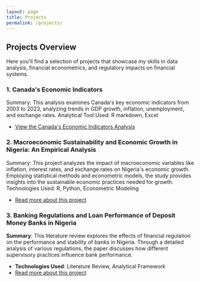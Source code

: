 ```yaml
---
layout: page
title: Projects
permalink: /projects/
---
```


## Projects Overview

Here you'll find a selection of projects that showcase my skills in data analysis, financial econometrics, and regulatory impacts on financial systems.

### 1. Canada's Economic Indicators
Summary: This analysis examines Canada's key economic indicators from 2003 to 2023, analyzing trends in GDP growth, inflation, unemployment, and exchange rates.
Analytical Tool Used: R markdown, Excel
- [View the Canada's Economic Indicators Analysis](/data-visualization/My-project.html)


### 2. Macroeconomic Sustainability and Economic Growth in Nigeria: An Empirical Analysis
Summary: This project analyzes the impact of macroeconomic variables like inflation, interest rates, and exchange rates on Nigeria's economic growth. Employing statistical methods and econometric models, the study provides insights into the sustainable economic practices needed for growth.
Technologies Used: R, Python, Econometric Modeling
- [Read more about this project](/assets/documets/An%20Empirical%20Analysis.pdf)

### 3. Banking Regulations and Loan Performance of Deposit Money Banks in Nigeria
**Summary**: This literature review explores the effects of financial regulation on the performance and stability of banks in Nigeria. Through a detailed analysis of various regulations, the paper discusses how different supervisory practices influence bank performance.
- **Technologies Used**: Literature Review, Analytical Framework
- [Read more about this project](/assets/documets/Literature%20%20Review%20.pdf)

